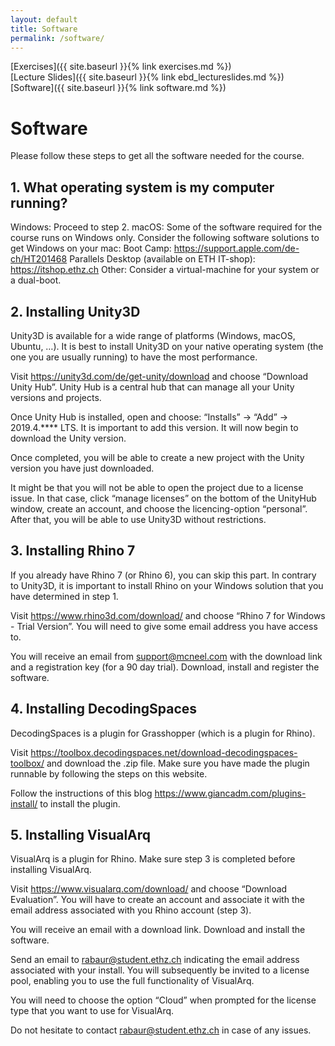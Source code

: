 ```yaml
---
layout: default
title: Software
permalink: /software/
---
```

[Exercises]({{ site.baseurl }}{% link exercises.md %})\
[Lecture Slides]({{ site.baseurl }}{% link ebd_lectureslides.md %})
[Software]({{ site.baseurl }}{% link software.md %})

# Software

Please follow these steps to get all the software needed for the course.
## 1. What operating system is my computer running?
Windows: Proceed to step 2.
macOS: Some of the software required for the course runs on Windows only. Consider the following software solutions to get Windows on your mac:
Boot Camp: https://support.apple.com/de-ch/HT201468 
Parallels Desktop (available on ETH IT-shop): https://itshop.ethz.ch 
Other: Consider a virtual-machine for your system or a dual-boot.

## 2. Installing Unity3D

Unity3D is available for a wide range of platforms (Windows, macOS, Ubuntu, …). It is best to install Unity3D on your native operating system (the one you are usually running) to have the most performance. 

Visit https://unity3d.com/de/get-unity/download and choose “Download Unity Hub”. Unity Hub is a central hub that can manage all your Unity versions and projects.

Once Unity Hub is installed, open and choose: “Installs” → “Add” → 2019.4.**** LTS. It is important to add this version. It will now begin to download the Unity version.

Once completed, you will be able to create a new project with the Unity version you have just downloaded.

It might be that you will not be able to open the project due to a license issue. In that case, click “manage licenses” on the bottom of the UnityHub window, create an account, and choose the licencing-option “personal”. After that, you will be able to use Unity3D without restrictions.

## 3. Installing Rhino 7

If you already have Rhino 7 (or Rhino 6), you can skip this part. In contrary to Unity3D, it is important to install Rhino on your Windows solution that you have determined in step 1.

Visit https://www.rhino3d.com/download/ and choose “Rhino 7 for Windows - Trial Version”. You will need to give some email address you have access to.

You will receive an email from support@mcneel.com with the download link and a registration key (for a 90 day trial). Download, install and register the software.

## 4. Installing DecodingSpaces

DecodingSpaces is a plugin for Grasshopper (which is a plugin for Rhino).

Visit https://toolbox.decodingspaces.net/download-decodingspaces-toolbox/ and download the .zip file. Make sure you have made the plugin runnable by following the steps on this website.

Follow the instructions of this blog https://www.giancadm.com/plugins-install/ to install the plugin.

## 5. Installing VisualArq

VisualArq is a plugin for Rhino. Make sure step 3 is completed before installing VisualArq.

Visit https://www.visualarq.com/download/ and choose “Download Evaluation”. You will have to create an account and associate it with the email address associated with you Rhino account (step 3).

You will receive an email with a download link. Download and install the software.

Send an email to rabaur@student.ethz.ch indicating the email address associated with your install. You will subsequently be invited to a license pool, enabling you to use the full functionality of VisualArq.

You will need to choose the option “Cloud” when prompted for the license type that you want to use for VisualArq.

Do not hesitate to contact rabaur@student.ethz.ch in case of any issues.
